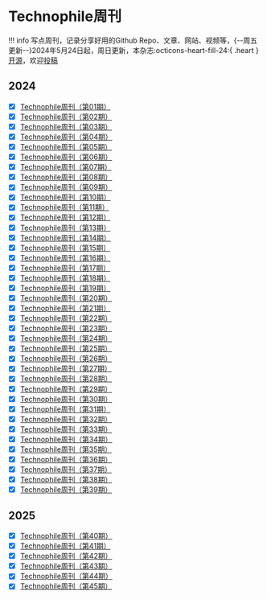 # Technophile周刊

!!! info
    写点周刊，记录分享好用的Github Repo、文章、网站、视频等，{--周五更新--}2024年5月24日起，周日更新，本杂志:octicons-heart-fill-24:{ .heart }[开源](https://github.com/LennyChenLaw/LennyChenLaw.github.io/tree/main/docs/Weekly)，欢迎[投稿](https://github.com/LennyChenLaw/Weekly/issues)


## 2024
- [x] [Technophile周刊（第01期）](Week01.md)
- [x] [Technophile周刊（第02期）](Week02.md)
- [x] [Technophile周刊（第03期）](Week03.md)
- [x] [Technophile周刊（第04期）](Week04.md)
- [x] [Technophile周刊（第05期）](Week05.md)
- [x] [Technophile周刊（第06期）](Week06.md)
- [x] [Technophile周刊（第07期）](Week07.md)
- [x] [Technophile周刊（第08期）](Week08.md)
- [x] [Technophile周刊（第09期）](Week09.md)
- [x] [Technophile周刊（第10期）](Week10.md)
- [x] [Technophile周刊（第11期）](Week11.md)
- [x] [Technophile周刊（第12期）](Week12.md)
- [x] [Technophile周刊（第13期）](Week13.md)
- [x] [Technophile周刊（第14期）](Week14.md)
- [x] [Technophile周刊（第15期）](Week15.md)
- [x] [Technophile周刊（第16期）](Week16.md)
- [x] [Technophile周刊（第17期）](Week17.md)
- [x] [Technophile周刊（第18期）](Week18.md)
- [x] [Technophile周刊（第19期）](Week19.md)
- [x] [Technophile周刊（第20期）](Week20.md)
- [x] [Technophile周刊（第21期）](Week21.md)
- [x] [Technophile周刊（第22期）](Week22.md)
- [x] [Technophile周刊（第23期）](Week23.md)
- [x] [Technophile周刊（第24期）](Week24.md)
- [x] [Technophile周刊（第25期）](Week25.md)
- [x] [Technophile周刊（第26期）](Week26.md)
- [x] [Technophile周刊（第27期）](Week27.md)
- [x] [Technophile周刊（第28期）](Week28.md)
- [x] [Technophile周刊（第29期）](Week29.md)
- [x] [Technophile周刊（第30期）](Week30.md) 
- [x] [Technophile周刊（第31期）](Week31.md)
- [x] [Technophile周刊（第32期）](Week32.md)
- [x] [Technophile周刊（第33期）](Week33.md)
- [x] [Technophile周刊（第34期）](Week34.md)
- [x] [Technophile周刊（第35期）](Week35.md)
- [x] [Technophile周刊（第36期）](Week36.md)
- [x] [Technophile周刊（第37期）](Week37.md)
- [x] [Technophile周刊（第38期）](Week38.md)
- [x] [Technophile周刊（第39期）](Week39.md)

## 2025
- [x] [Technophile周刊（第40期）](Week40.md)
- [x] [Technophile周刊（第41期）](Week41.md)
- [x] [Technophile周刊（第42期）](Week42.md)
- [x] [Technophile周刊（第43期）](Week43.md)
- [x] [Technophile周刊（第44期）](Week44.md)
- [x] [Technophile周刊（第45期）](Week45.md)